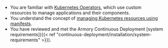* You are familiar with [Kubernetes Operators](https://kubernetes.io/docs/concepts/extend-kubernetes/operator/), which use custom resources to manage applications and their components.
* You understand the concept of [managing Kubernetes resources using manifests](https://kubernetes.io/docs/concepts/cluster-administration/manage-deployment/).
* You have reviewed and met the Armory Continuous Deployment [system requirements]({{< ref "continuous-deployment/installation/system-requirements" >}}).

